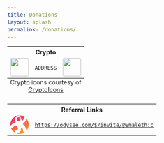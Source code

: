 ```yaml
---
title: Donations
layout: splash
permalink: /donations/
---
```

<div style="text-align:center">
  <table style="text-align:center">
    <tr>
      <th colspan="3" style="text-align:center">Crypto</th>
    </tr>
    <tr>
      <td><img style="height:3em; width:3em; display:block; border-radius:3px; margin-left:auto; margin-right:auto;" src="ICON"></td>
      <td style="text-align:center"><code>ADDRESS</code></td>
      <td><img style="height:3em; width:3em; display:block; border-radius:3px; margin-left:auto; margin-right:auto;" src="QR"></td>
    </tr>
    <caption style="caption-side: bottom;">Crypto icons courtesy of <a href="http://cryptoicons.co">CryptoIcons</a></caption>
  </table> 
</div>
<div style="text-align:center">
  <table style="text-align:center">
    <tr>
      <th colspan="3" style="text-align:center">Referral Links</th>
    </tr>
    <tr>
      <td><img style="height:3em; width:3em; display:block; border-radius:3px; margin-left:auto; margin-right:auto;" src="/assets/images/branding_external/Odysee.svg"></td>
      <td colspan="2" style="text-align:center"><code><a href="https://odysee.com/$/invite/@Emaleth:c">https://odysee.com/$/invite/@Emaleth:c</a></code></td>
    </tr>
    <caption style="caption-side: bottom;"></caption>
  </table> 
</div>
